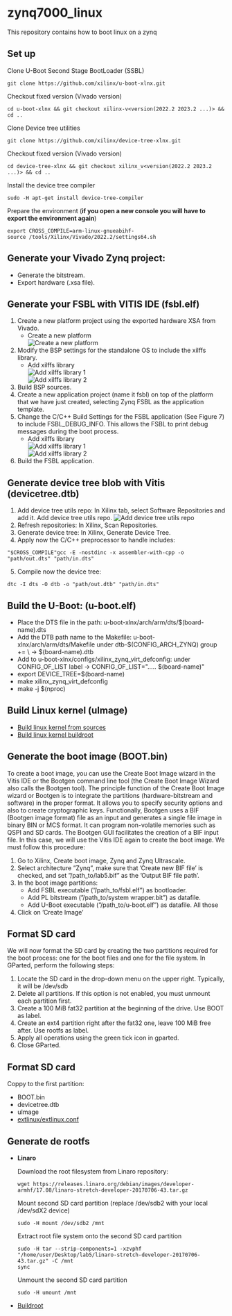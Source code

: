 # zynq7000_linux
This repository contains how to boot linux on a zynq

## Set up
Clone U-Boot Second Stage BootLoader (SSBL)
```plaintext
git clone https://github.com/xilinx/u-boot-xlnx.git
```
Checkout fixed version (Vivado version)
```plaintext
cd u-boot-xlnx && git checkout xilinx-v<version(2022.2 2023.2 ...)> && cd ..
```
Clone Device tree utilities
```plaintext
git clone https://github.com/xilinx/device-tree-xlnx.git
```
Checkout fixed version (Vivado version)
```plaintext
cd device-tree-xlnx && git checkout xilinx_v<version(2022.2 2023.2 ...)> && cd ..
```
Install the device tree compiler
```plaintext
sudo -H apt-get install device-tree-compiler
```
Prepare the environment (**if you open a new console you will have to export the environment again**)
```plaintext
export CROSS_COMPILE=arm-linux-gnueabihf-
source /tools/Xilinx/Vivado/2022.2/settings64.sh
```

## Generate your Vivado Zynq project:
  - Generate the bitstream.
  - Export hardware (.xsa file).

## Generate your FSBL with VITIS IDE (fsbl.elf)
1. Create a new platform project using the exported hardware XSA from Vivado.
    - Create a new platform  
    ![Create a new platform](create_a_new_platform.png)
2. Modify the BSP settings for the standalone OS to include the xilffs library.
    - Add xilffs library  
    ![Add xilffs library 1](xilffs_library1.png)  
    ![Add xilffs library 2](xilffs_library2.png)
3. Build BSP sources.
4. Create a new application project (name it fsbl) on top of the platform that we have just created,
    selecting Zynq FSBL as the application template.
5. Change the C/C++ Build Settings for the FSBL application (See Figure 7) to include FSBL_DEBUG_INFO.
    This allows the FSBL to print debug messages during the boot process.
    - Add xilffs library  
    ![Add xilffs library 1](xilffs_library1.png)  
    ![Add xilffs library 2](xilffs_library2.png)
6. Build the FSBL application.

## Generate device tree blob with Vitis (devicetree.dtb)
1. Add device tree utils repo: In Xilinx tab, select Software Repositories and add it.
    Add device tree utils repo.
    ![Add device tree utils repo](Add_device_tree.png)
2. Refresh repositories: In Xilinx, Scan Repositories.
3. Generate device tree: In Xilinx, Generate Device Tree.
4. Apply now the C/C++ preprocessor to handle includes:
```plaintext
"$CROSS_COMPILE"gcc -E -nostdinc -x assembler-with-cpp -o "path/out.dts" "path/in.dts"
```
5. Compile now the device tree:
```plaintext
dtc -I dts -O dtb -o "path/out.dtb" "path/in.dts"
```

## Build the U-Boot: (u-boot.elf)
  - Place the DTS file in the path: u-boot-xlnx/arch/arm/dts/$(board-name).dts
  - Add the DTB path name to the Makefile: u-boot-xlnx/arch/arm/dts/Makefile under dtb-$(CONFIG_ARCH_ZYNQ) group += \ -> $(board-name).dtb
  - Add to u-boot-xlnx/configs/xilinx_zynq_virt_defconfig: under CONFIG_OF_LIST label -> CONFIG_OF_LIST="..... $(board-name)"
  - export DEVICE_TREE=$(board-name)
  - make xilinx_zynq_virt_defconfig
  - make -j $(nproc)

## Build Linux kernel (uImage)
  - [Build linux kernel from sources](sources/README.md)
  - [Build linux kernel buildroot](buildroot/README.md)

## Generate the boot image (BOOT.bin)
To create a boot image, you can use the Create Boot Image wizard in the Vitis IDE or the Bootgen
command line tool (the Create Boot Image Wizard also calls the Bootgen tool). The principle function
of the Create Boot Image wizard or Bootgen is to integrate the partitions (hardware-bitstream and
software) in the proper format. It allows you to specify security options and also to create cryptographic
keys.
Functionally, Bootgen uses a BIF (Bootgen image format) file as an input and generates a single
file image in binary BIN or MCS format. It can program non-volatile memories such as QSPI and SD
cards. The Bootgen GUI facilitates the creation of a BIF input file.
In this case, we will use the Vitis IDE again to create the boot image. We must follow this
procedure:
1. Go to Xilinx, Create boot image, Zynq and Zynq Ultrascale.
2. Select architecture ”Zynq”, make sure that ’Create new BIF file’ is checked, and set ”/path_to/lab5.bif” as the ’Output BIF file path’.
3. In the boot image partitions:
    - Add FSBL executable (”/path_to/fsbl.elf”) as bootloader.
    - Add PL bitstream (”/path_to/system wrapper.bit”) as datafile.
    - Add U-Boot executable (”/path_to/u-boot.elf”) as datafile. All those
4. Click on ’Create Image’

## Format SD card
We will now format the SD card by creating the two partitions required for the boot process: one for the boot files and one for the file system. 
In GParted, perform the following steps:
1. Locate the SD card in the drop-down menu on the upper right. Typically, it will be /dev/sdb
2. Delete all partitions. If this option is not enabled, you must unmount each partition first.
3. Create a 100 MiB fat32 partition at the beginning of the drive. Use BOOT as label.
4. Create an ext4 partition right after the fat32 one, leave 100 MiB free after. Use rootfs as label.
5. Apply all operations using the green tick icon in gparted.
6. Close GParted.

## Format SD card
Coppy to the first partition:
 - BOOT.bin
 - devicetree.dtb
 - uImage
 - [extlinux/extlinux.conf](extlinux/extlinux.conf)

 ## Generate de rootfs
  - **Linaro**

    Download the root filesystem from Linaro repository:
    ```plaintext
    wget https://releases.linaro.org/debian/images/developer-armhf/17.08/linaro-stretch-developer-20170706-43.tar.gz
    ```
    Mount second SD card partition (replace /dev/sdb2 with your local /dev/sdX2 device)
    ```plaintext
    sudo -H mount /dev/sdb2 /mnt
    ```
    Extract root file system onto the second SD card partition
    ```plaintext
    sudo -H tar --strip-components=1 -xzvphf "/home/user/Desktop/lab5/linaro-stretch-developer-20170706-43.tar.gz" -C /mnt
    sync
    ```
    Unmount the second SD card partition
    ```plaintext
    sudo -H umount /mnt
    ```
  - [Buildroot](buildroot/README.md)